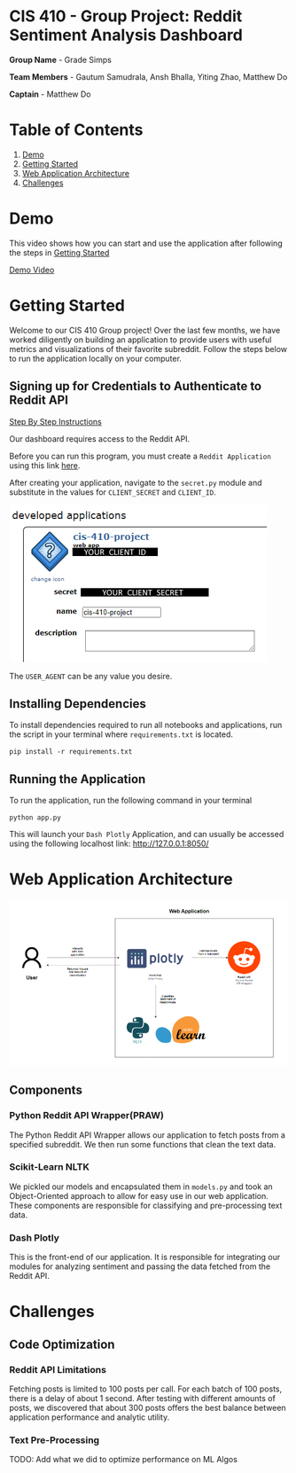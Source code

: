 # CIS 410 - Group Project: Reddit Sentiment Analysis Dashboard

**Group Name** - Grade Simps

**Team Members** - Gautum Samudrala, Ansh Bhalla, Yiting Zhao, Matthew Do

**Captain** - Matthew Do

# Table of Contents

1. [Demo](#demo)
2. [Getting Started](#introduction)
3. [Web Application Architecture](#architecture)
4. [Challenges](#challenges)


<a name="demo"></a>
# Demo

This video shows how you can start and use the application after following the steps in [Getting Started](#introduction)

[Demo Video](https://www.youtube.com/watch?v=WC6KCAfnC2Q)

<a name="introduction"></a>
# Getting Started 

Welcome to our CIS 410 Group project! Over the last few months, we have worked diligently on building an application to provide users with useful metrics and visualizations of their favorite subreddit. Follow the steps below to run the application locally on your computer.

## Signing up for Credentials to Authenticate to Reddit API
[Step By Step Instructions](reddit_setup.md)

Our dashboard requires access to the Reddit API. 

Before you can run this program, you must create a `Reddit Application` using this link [here](https://www.reddit.com/prefs/apps).

After creating your application, navigate to the `secret.py` module and substitute in the values for `CLIENT_SECRET` and `CLIENT_ID`.

![Reddit Developer Application](images/reddit_developer_application.png)

The `USER_AGENT` can be any value you desire.


## Installing Dependencies

To install dependencies required to run all notebooks and applications, run the script in your terminal where `requirements.txt` is located.

```
pip install -r requirements.txt
```

## Running the Application

To run the application, run the following command in your terminal

```
python app.py
```

This will launch your `Dash Plotly` Application, and can usually be accessed using the following localhost link: http://127.0.0.1:8050/

<a name="architecture"></a>
# Web Application Architecture 

![Web Application Architecture](images/web_application_diagram.png)

## Components

### Python Reddit API Wrapper(PRAW)

The Python Reddit API Wrapper allows our application to fetch posts from a specified subreddit. We then run some functions that clean the text data.

### Scikit-Learn NLTK

We pickled our models and encapsulated them in `models.py` and took an Object-Oriented approach to allow for easy use in our web application. These components are responsible for classifying and pre-processing text data.

### Dash Plotly

This is the front-end of our application. It is responsible for integrating our modules for analyzing sentiment and passing the data fetched from the Reddit API.


<a name="challenges"></a>
# Challenges

## Code Optimization

### Reddit API Limitations

Fetching posts is limited to 100 posts per call. For each batch of 100 posts, there is a delay of about 1 second. After testing with different amounts of posts, we discovered that about 300 posts offers the best balance between application performance and analytic utility. 

### Text Pre-Processing

TODO: Add what we did to optimize performance on ML Algos